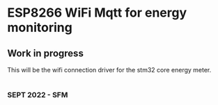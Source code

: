 # ESP8266 WiFi Mqtt for energy monitoring

## Work in progress

This will be the wifi connection driver for the stm32 core energy meter.
#
### SEPT 2022 - SFM